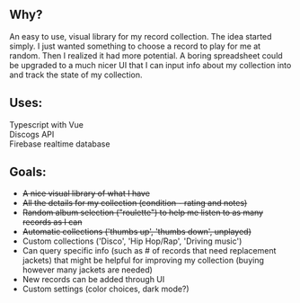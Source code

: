 ## Why?

An easy to use, visual library for my record collection. The idea started simply. I just wanted something to choose a record to play for me at random. Then I realized it had more potential. A boring spreadsheet could be upgraded to a much nicer UI that I can input info about my collection into and track the state of my collection.

## Uses:  
Typescript with Vue  
Discogs API  
Firebase realtime database


## Goals:
- ~~A nice visual library of what I have~~
- ~~All the details for my collection (condition - rating and notes)~~
- ~~Random album selection ("roulette") to help me listen to as many records as I can~~
- ~~Automatic collections ('thumbs up', 'thumbs down', unplayed)~~
- Custom collections ('Disco', 'Hip Hop/Rap', 'Driving music')
- Can query specific info (such as # of records that need replacement jackets) that might be helpful for improving my collection (buying however many jackets are needed)
- New records can be added through UI
- Custom settings (color choices, dark mode?)

